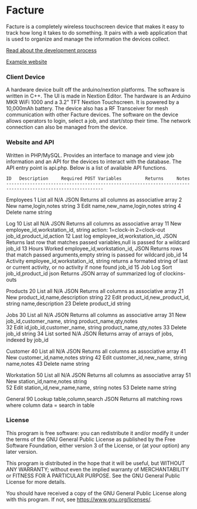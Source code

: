 # Facture

Facture is a completely wireless touchscreen device that makes it easy to track how long it takes to do something. It pairs with a web application that is used to organize and manage the information the devices collect. 

[Read about the development process](https://medium.com/@zackmdesigns/59-days-of-code-1b001ca4b6ec?source=friends_link&sk=6b2015b63c3c89e2b60380bb9f1f773d)

[Example website](http://www.jtrkr.zackmdesigns.com/index.php)

### Client Device
A hardware device built off the arduino/nextion platforms. The software is written in C++. The UI is made in Nextion Editor. The hardware is an Arduino MKR WiFi 1000 and a 3.2" TFT Nextion Touchscreen. It is powered by a 10,000mAh battery. The device also has a RF Transceiver for mesh communication with other Facture devices. The software on the device allows operators to login, select a job, and start/stop their time. The network connection can also be managed from the device.

### Website and API
Written in PHP/MySQL. Provides an interface to manage and view job information and an API for the devices to interact with the database. The API entry point is api.php. Below is a list of available API functions.

    ID   Description     Required POST Variables         Returns     Notes
    -----------------------------------------------------------------------------------------------------------
Employees 
    1   List all        N/A                             JSON        Returns all columns as associative array
    2   New             name,login,notes                string
    3   Edit            name,new_name,login,notes       string
    4   Delete          name                            string

Log
    10   List all        N/A                             JSON        Returns all columns as associative array
    11   New             employee_id,workstation_id,     string      action: 1=clock-in 2=clock-out
                            job_id,product_id,action
    12   Last log        employee_id,workstation_id,     JSON        Returns last row that matches passed variables,null is passed for a wildcard
                            job_id
    13   Hours Worked    employee_id,workstation_id,     JSON        Returns rows that match passed arguments,empty string is passed for wildcard
                            job_id
    14   Activity        employee_id,workstation_id,     string      returns a formated string of last or current activity, or no activity if none found
                            job_id
    15   Job Log Sort    job_id,product_id               json        Returns JSON array of summarized log of clockins-outs 

Products
    20   List all        N/A                             JSON        Returns all columns as associative array
    21   New             product_id,name,description     string
    22   Edit            product_id,new_product_id,      string
                            name,description
    23   Delete          product_id                      string

Jobs
    30   List all        N/A                             JSON         Returns all columns as associative array
    31   New             job_id,customer_name,           string
                            product_name,qty,notes            
    32   Edit            id,job_id,customer_name,        string
                            product_name,qty,notes
    33   Delete          job_id                          string
    34   List sorted     N/A                             JSON        Returns array of arrays of jobs, indexed by job_id

Customer
    40   List all        N/A                             JSON        Returns all columns as associative array
    41   New             customer_id,name,notes          string
    42   Edit            customer_id,new_name,           string
                            name,notes
    43   Delete          name                            string

Workstation
    50   List all        N/A                             JSON        Returns all columns as associative array
    51   New             station_id,name,notes           string      
    52   Edit            station_id,new_name,name,       string
                            notes
    53   Delete          name                            string

General
    90   Lookup          table,column,search             JSON        Returns all matching rows where column data = search in table


### License
This program is free software: you can redistribute it and/or modify
it under the terms of the GNU General Public License as published by
the Free Software Foundation, either version 3 of the License, or
(at your option) any later version.

This program is distributed in the hope that it will be useful,
but WITHOUT ANY WARRANTY; without even the implied warranty of
MERCHANTABILITY or FITNESS FOR A PARTICULAR PURPOSE.  See the
GNU General Public License for more details.

You should have received a copy of the GNU General Public License
along with this program.  If not, see <https://www.gnu.org/licenses/>.




